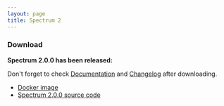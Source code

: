 ```yaml
---
layout: page
title: Spectrum 2
---
```


### Download

**Spectrum 2.0.0 has been released:**

Don't forget to check [Documentation](http://spectrum.im/documentation) and [Changelog](https://github.com/hanzz/spectrum2/releases/tag/2.0.0) after downloading.

* [Docker image](http://spectrum.im/documentation/installation/docker.html)
* [Spectrum 2.0.0 source code](https://github.com/hanzz/spectrum2/archive/2.0.0.tar.gz)
